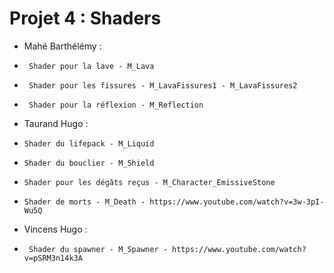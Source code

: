 # Projet 4 : Shaders

- Mahé Barthélémy : 
-      Shader pour la lave - M_Lava
-      Shader pour les fissures - M_LavaFissures1 - M_LavaFissures2
-      Shader pour la réflexion - M_Reflection

- Taurand Hugo : 
-     Shader du lifepack - M_Liquid
-     Shader du bouclier - M_Shield
-     Shader pour les dégâts reçus - M_Character_EmissiveStone
-     Shader de morts - M_Death - https://www.youtube.com/watch?v=3w-3pI-Wu5Q

- Vincens Hugo :
-      Shader du spawner - M_Spawner - https://www.youtube.com/watch?v=pSRM3n14k3A
